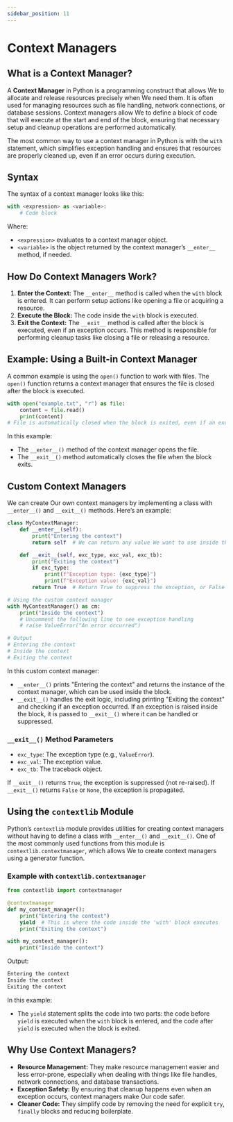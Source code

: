 ```yaml
---
sidebar_position: 11
---
```


# Context Managers

## What is a Context Manager?

A **Context Manager** in Python is a programming construct that allows We to allocate and release resources precisely when We need them. It is often used for managing resources such as file handling, network connections, or database sessions. Context managers allow We to define a block of code that will execute at the start and end of the block, ensuring that necessary setup and cleanup operations are performed automatically.

The most common way to use a context manager in Python is with the `with` statement, which simplifies exception handling and ensures that resources are properly cleaned up, even if an error occurs during execution.

## Syntax

The syntax of a context manager looks like this:

```python
with <expression> as <variable>:
    # Code block
```

Where:

- `<expression>` evaluates to a context manager object.
- `<variable>` is the object returned by the context manager’s `__enter__` method, if needed.

## How Do Context Managers Work?

1. **Enter the Context:** The `__enter__` method is called when the `with` block is entered. It can perform setup actions like opening a file or acquiring a resource.
2. **Execute the Block:** The code inside the `with` block is executed.
3. **Exit the Context:** The `__exit__` method is called after the block is executed, even if an exception occurs. This method is responsible for performing cleanup tasks like closing a file or releasing a resource.

## Example: Using a Built-in Context Manager

A common example is using the `open()` function to work with files. The `open()` function returns a context manager that ensures the file is closed after the block is executed.

```python
with open("example.txt", "r") as file:
    content = file.read()
    print(content)
# File is automatically closed when the block is exited, even if an exception occurs.
```

In this example:

- The `__enter__()` method of the context manager opens the file.
- The `__exit__()` method automatically closes the file when the block exits.

## Custom Context Managers

We can create Our own context managers by implementing a class with `__enter__()` and `__exit__()` methods. Here’s an example:

```python
class MyContextManager:
    def __enter__(self):
        print("Entering the context")
        return self  # We can return any value We want to use inside the 'with' block

    def __exit__(self, exc_type, exc_val, exc_tb):
        print("Exiting the context")
        if exc_type:
            print(f"Exception type: {exc_type}")
            print(f"Exception value: {exc_val}")
        return True  # Return True to suppress the exception, or False to propagate it

# Using the custom context manager
with MyContextManager() as cm:
    print("Inside the context")
    # Uncomment the following line to see exception handling
    # raise ValueError("An error occurred")

# Output
# Entering the context
# Inside the context
# Exiting the context
```

In this custom context manager:

- `__enter__()` prints "Entering the context" and returns the instance of the context manager, which can be used inside the block.
- `__exit__()` handles the exit logic, including printing "Exiting the context" and checking if an exception occurred. If an exception is raised inside the block, it is passed to `__exit__()` where it can be handled or suppressed.

### `__exit__()` Method Parameters

- `exc_type`: The exception type (e.g., `ValueError`).
- `exc_val`: The exception value.
- `exc_tb`: The traceback object.

If `__exit__()` returns `True`, the exception is suppressed (not re-raised). If `__exit__()` returns `False` or `None`, the exception is propagated.

## Using the `contextlib` Module

Python’s `contextlib` module provides utilities for creating context managers without having to define a class with `__enter__()` and `__exit__()`. One of the most commonly used functions from this module is `contextlib.contextmanager`, which allows We to create context managers using a generator function.

### Example with `contextlib.contextmanager`

```python
from contextlib import contextmanager

@contextmanager
def my_context_manager():
    print("Entering the context")
    yield  # This is where the code inside the 'with' block executes
    print("Exiting the context")

with my_context_manager():
    print("Inside the context")
```

Output:

```python
Entering the context
Inside the context
Exiting the context
```

In this example:

- The `yield` statement splits the code into two parts: the code before `yield` is executed when the `with` block is entered, and the code after `yield` is executed when the block is exited.

## Why Use Context Managers?

- **Resource Management:** They make resource management easier and less error-prone, especially when dealing with things like file handles, network connections, and database transactions.
- **Exception Safety:** By ensuring that cleanup happens even when an exception occurs, context managers make Our code safer.
- **Cleaner Code:** They simplify code by removing the need for explicit `try`, `finally` blocks and reducing boilerplate.
